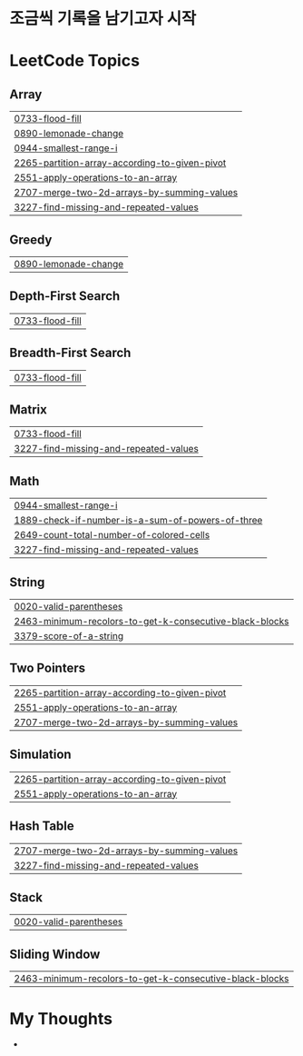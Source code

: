 # 조금씩 기록을 남기고자 시작

<!---LeetCode Topics Start-->
# LeetCode Topics
## Array
|  |
| ------- |
| [0733-flood-fill](https://github.com/kimminkuk/leetcode/tree/master/0733-flood-fill) |
| [0890-lemonade-change](https://github.com/kimminkuk/leetcode/tree/master/0890-lemonade-change) |
| [0944-smallest-range-i](https://github.com/kimminkuk/leetcode/tree/master/0944-smallest-range-i) |
| [2265-partition-array-according-to-given-pivot](https://github.com/kimminkuk/leetcode/tree/master/2265-partition-array-according-to-given-pivot) |
| [2551-apply-operations-to-an-array](https://github.com/kimminkuk/leetcode/tree/master/2551-apply-operations-to-an-array) |
| [2707-merge-two-2d-arrays-by-summing-values](https://github.com/kimminkuk/leetcode/tree/master/2707-merge-two-2d-arrays-by-summing-values) |
| [3227-find-missing-and-repeated-values](https://github.com/kimminkuk/leetcode/tree/master/3227-find-missing-and-repeated-values) |
## Greedy
|  |
| ------- |
| [0890-lemonade-change](https://github.com/kimminkuk/leetcode/tree/master/0890-lemonade-change) |
## Depth-First Search
|  |
| ------- |
| [0733-flood-fill](https://github.com/kimminkuk/leetcode/tree/master/0733-flood-fill) |
## Breadth-First Search
|  |
| ------- |
| [0733-flood-fill](https://github.com/kimminkuk/leetcode/tree/master/0733-flood-fill) |
## Matrix
|  |
| ------- |
| [0733-flood-fill](https://github.com/kimminkuk/leetcode/tree/master/0733-flood-fill) |
| [3227-find-missing-and-repeated-values](https://github.com/kimminkuk/leetcode/tree/master/3227-find-missing-and-repeated-values) |
## Math
|  |
| ------- |
| [0944-smallest-range-i](https://github.com/kimminkuk/leetcode/tree/master/0944-smallest-range-i) |
| [1889-check-if-number-is-a-sum-of-powers-of-three](https://github.com/kimminkuk/leetcode/tree/master/1889-check-if-number-is-a-sum-of-powers-of-three) |
| [2649-count-total-number-of-colored-cells](https://github.com/kimminkuk/leetcode/tree/master/2649-count-total-number-of-colored-cells) |
| [3227-find-missing-and-repeated-values](https://github.com/kimminkuk/leetcode/tree/master/3227-find-missing-and-repeated-values) |
## String
|  |
| ------- |
| [0020-valid-parentheses](https://github.com/kimminkuk/leetcode/tree/master/0020-valid-parentheses) |
| [2463-minimum-recolors-to-get-k-consecutive-black-blocks](https://github.com/kimminkuk/leetcode/tree/master/2463-minimum-recolors-to-get-k-consecutive-black-blocks) |
| [3379-score-of-a-string](https://github.com/kimminkuk/leetcode/tree/master/3379-score-of-a-string) |
## Two Pointers
|  |
| ------- |
| [2265-partition-array-according-to-given-pivot](https://github.com/kimminkuk/leetcode/tree/master/2265-partition-array-according-to-given-pivot) |
| [2551-apply-operations-to-an-array](https://github.com/kimminkuk/leetcode/tree/master/2551-apply-operations-to-an-array) |
| [2707-merge-two-2d-arrays-by-summing-values](https://github.com/kimminkuk/leetcode/tree/master/2707-merge-two-2d-arrays-by-summing-values) |
## Simulation
|  |
| ------- |
| [2265-partition-array-according-to-given-pivot](https://github.com/kimminkuk/leetcode/tree/master/2265-partition-array-according-to-given-pivot) |
| [2551-apply-operations-to-an-array](https://github.com/kimminkuk/leetcode/tree/master/2551-apply-operations-to-an-array) |
## Hash Table
|  |
| ------- |
| [2707-merge-two-2d-arrays-by-summing-values](https://github.com/kimminkuk/leetcode/tree/master/2707-merge-two-2d-arrays-by-summing-values) |
| [3227-find-missing-and-repeated-values](https://github.com/kimminkuk/leetcode/tree/master/3227-find-missing-and-repeated-values) |
## Stack
|  |
| ------- |
| [0020-valid-parentheses](https://github.com/kimminkuk/leetcode/tree/master/0020-valid-parentheses) |
## Sliding Window
|  |
| ------- |
| [2463-minimum-recolors-to-get-k-consecutive-black-blocks](https://github.com/kimminkuk/leetcode/tree/master/2463-minimum-recolors-to-get-k-consecutive-black-blocks) |
<!---LeetCode Topics End-->


# My Thoughts
 - 
